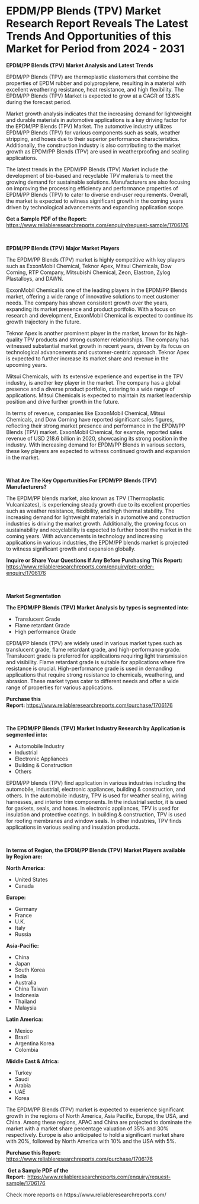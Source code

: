 <p><h1>EPDM/PP Blends (TPV) Market Research Report Reveals The Latest Trends And Opportunities of this Market for Period from 2024 - 2031</h1></p><p><strong>EPDM/PP Blends (TPV) Market Analysis and Latest Trends</strong></p>
<p><p>EPDM/PP Blends (TPV) are thermoplastic elastomers that combine the properties of EPDM rubber and polypropylene, resulting in a material with excellent weathering resistance, heat resistance, and high flexibility. The EPDM/PP Blends (TPV) Market is expected to grow at a CAGR of 13.6% during the forecast period.</p><p>Market growth analysis indicates that the increasing demand for lightweight and durable materials in automotive applications is a key driving factor for the EPDM/PP Blends (TPV) Market. The automotive industry utilizes EPDM/PP Blends (TPV) for various components such as seals, weather stripping, and hoses due to their superior performance characteristics. Additionally, the construction industry is also contributing to the market growth as EPDM/PP Blends (TPV) are used in weatherproofing and sealing applications.</p><p>The latest trends in the EPDM/PP Blends (TPV) Market include the development of bio-based and recyclable TPV materials to meet the growing demand for sustainable solutions. Manufacturers are also focusing on improving the processing efficiency and performance properties of EPDM/PP Blends (TPV) to cater to diverse end-user requirements. Overall, the market is expected to witness significant growth in the coming years driven by technological advancements and expanding application scope.</p></p>
<p><strong>Get a Sample PDF of the Report:&nbsp;</strong> <a href="https://www.reliableresearchreports.com/enquiry/request-sample/1706176">https://www.reliableresearchreports.com/enquiry/request-sample/1706176</a></p>
<p>&nbsp;</p>
<p><strong>EPDM/PP Blends (TPV) Major Market Players</strong></p>
<p><p>The EPDM/PP Blends (TPV) market is highly competitive with key players such as ExxonMobil Chemical, Teknor Apex, Mitsui Chemicals, Dow Corning, RTP Company, Mitsubishi Chemical, Zeon, Elastron, Zylog Plastalloys, and DAWN. </p><p>ExxonMobil Chemical is one of the leading players in the EPDM/PP Blends market, offering a wide range of innovative solutions to meet customer needs. The company has shown consistent growth over the years, expanding its market presence and product portfolio. With a focus on research and development, ExxonMobil Chemical is expected to continue its growth trajectory in the future.</p><p>Teknor Apex is another prominent player in the market, known for its high-quality TPV products and strong customer relationships. The company has witnessed substantial market growth in recent years, driven by its focus on technological advancements and customer-centric approach. Teknor Apex is expected to further increase its market share and revenue in the upcoming years.</p><p>Mitsui Chemicals, with its extensive experience and expertise in the TPV industry, is another key player in the market. The company has a global presence and a diverse product portfolio, catering to a wide range of applications. Mitsui Chemicals is expected to maintain its market leadership position and drive further growth in the future.</p><p>In terms of revenue, companies like ExxonMobil Chemical, Mitsui Chemicals, and Dow Corning have reported significant sales figures, reflecting their strong market presence and performance in the EPDM/PP Blends (TPV) market. ExxonMobil Chemical, for example, reported sales revenue of USD 218.6 billion in 2020, showcasing its strong position in the industry. With increasing demand for EPDM/PP Blends in various sectors, these key players are expected to witness continued growth and expansion in the market.</p></p>
<p>&nbsp;</p>
<p><strong>What Are The Key Opportunities For EPDM/PP Blends (TPV) Manufacturers?</strong></p>
<p><p>The EPDM/PP blends market, also known as TPV (Thermoplastic Vulcanizates), is experiencing steady growth due to its excellent properties such as weather resistance, flexibility, and high thermal stability. The increasing demand for lightweight materials in automotive and construction industries is driving the market growth. Additionally, the growing focus on sustainability and recyclability is expected to further boost the market in the coming years. With advancements in technology and increasing applications in various industries, the EPDM/PP blends market is projected to witness significant growth and expansion globally.</p></p>
<p><strong>Inquire or Share Your Questions If Any Before Purchasing This Report:</strong> <a href="https://www.reliableresearchreports.com/enquiry/pre-order-enquiry/1706176">https://www.reliableresearchreports.com/enquiry/pre-order-enquiry/1706176</a></p>
<p>&nbsp;</p>
<p><strong>Market Segmentation</strong></p>
<p><strong>The EPDM/PP Blends (TPV) Market Analysis by types is segmented into:</strong></p>
<p><ul><li>Translucent Grade</li><li>Flame retardant Grade</li><li>High performance Grade</li></ul></p>
<p><p>EPDM/PP blends (TPV) are widely used in various market types such as translucent grade, flame retardant grade, and high-performance grade. Translucent grade is preferred for applications requiring light transmission and visibility. Flame retardant grade is suitable for applications where fire resistance is crucial. High-performance grade is used in demanding applications that require strong resistance to chemicals, weathering, and abrasion. These market types cater to different needs and offer a wide range of properties for various applications.</p></p>
<p><strong>Purchase this Report:&nbsp;</strong><a href="https://www.reliableresearchreports.com/purchase/1706176">https://www.reliableresearchreports.com/purchase/1706176</a></p>
<p>&nbsp;</p>
<p><strong>The EPDM/PP Blends (TPV) Market Industry Research by Application is segmented into:</strong></p>
<p><ul><li>Automobile Industry</li><li>Industrial</li><li>Electronic Appliances</li><li>Building & Construction</li><li>Others</li></ul></p>
<p><p>EPDM/PP blends (TPV) find application in various industries including the automobile, industrial, electronic appliances, building & construction, and others. In the automobile industry, TPV is used for weather sealing, wiring harnesses, and interior trim components. In the industrial sector, it is used for gaskets, seals, and hoses. In electronic appliances, TPV is used for insulation and protective coatings. In building & construction, TPV is used for roofing membranes and window seals. In other industries, TPV finds applications in various sealing and insulation products.</p></p>
<p>&nbsp;</p>
<p><strong>In terms of Region, the EPDM/PP Blends (TPV) Market Players available by Region are:</strong></p>
<p>
    <p> <strong> North America: </strong>
        <ul>
            <li>United States</li>
            <li>Canada</li>
        </ul>
        </p> 
    <p> <strong> Europe: </strong>
        <ul>
            <li>Germany</li>
            <li>France</li>
            <li>U.K.</li>
            <li>Italy</li>
            <li>Russia</li>
        </ul>
        </p> 
    <p> <strong> Asia-Pacific: </strong>
        <ul>
            <li>China</li>
            <li>Japan</li>
            <li>South Korea</li>
            <li>India</li>
            <li>Australia</li>
            <li>China Taiwan</li>
            <li>Indonesia</li>
            <li>Thailand</li>
            <li>Malaysia</li>
        </ul>
        </p> 
    <p> <strong> Latin America: </strong>
        <ul>
            <li>Mexico</li>
            <li>Brazil</li>
            <li>Argentina Korea</li>
            <li>Colombia</li>
        </ul>
        </p> 
    <p> <strong> Middle East & Africa: </strong>
        <ul>
            <li>Turkey</li>
            <li>Saudi</li>
            <li>Arabia</li>
            <li>UAE</li>
            <li>Korea</li>
        </ul>
    </p>
    </p>
<p><p>The EPDM/PP Blends (TPV) market is expected to experience significant growth in the regions of North America, Asia Pacific, Europe, the USA, and China. Among these regions, APAC and China are projected to dominate the market with a market share percentage valuation of 35% and 30% respectively. Europe is also anticipated to hold a significant market share with 20%, followed by North America with 10% and the USA with 5%.</p></p>
<p><strong>Purchase this Report: </strong><a href="https://www.reliableresearchreports.com/purchase/1706176">https://www.reliableresearchreports.com/purchase/1706176</a></p>
<p>&nbsp;<strong>Get a Sample PDF of the Report:&nbsp;&nbsp;</strong><a href="https://www.reliableresearchreports.com/enquiry/request-sample/1706176">https://www.reliableresearchreports.com/enquiry/request-sample/1706176</a></p>
<p><strong></strong></p>
<p>Check more reports on https://www.reliableresearchreports.com/</p>